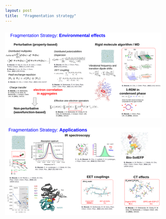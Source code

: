 ```yaml
---
layout: post
title:  "Fragmentation strategy"
---
```


<a href="/assets/Slide_1.png" target="_blank">
<img src="/assets/Slide_1.png" alt="Theory" style="padding: 15px 0;;width: auto;max-width: 100%;height: auto;vertical-align:middle;border-style: none;">
</a>

<a href="/assets/Slide_2.png" target="_blank">
<img src="/assets/Slide_2.png" alt="Applications" style="padding: 15px 0;;width: auto;max-width: 100%;height: auto;vertical-align:middle;border-style: none;">
</a>

